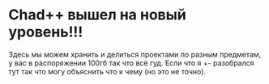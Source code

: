 # Chad++ вышел на новый уровень!!!
Здесь мы можем хранить и делиться проектами по разным предметам,
у вас в распоряжении 100гб так что всё гуд.
Если что я +- разобрался тут так что могу объяснить что к чему (но это не точно).